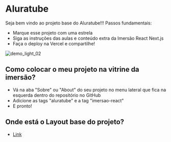 # Aluratube

Seja bem vindo ao projeto base do Aluratube!!! Passos fundamentais:
- Marque esse projeto com uma estrela
- Siga as instruções das aulas e conteúdo extra da Imersão React Next.js
- Faça o deploy na Vercel e compartilhe!

![demo_light_02](https://user-images.githubusercontent.com/13791385/200179084-1f71bc79-5348-4aa9-b7c8-2abc7fe63035.jpg)


## Como colocar o meu projeto na vitrine da imersão?
- Vá na aba "Sobre" ou "About" do seu projeto no menu lateral que fica na esquerda dentro do repositório no GitHub
- Adicione as tags "aluratube" e a tag "imersao-react"
- E pronto!

## Onde está o Layout base do projeto?
- [Link](https://www.figma.com/file/1acrju7CLwHkSh6e7xEk9h/Aluratube?node-id=0%3A1)
